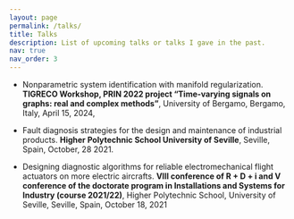 ```yaml
---
layout: page
permalink: /talks/
title: Talks
description: List of upcoming talks or talks I gave in the past.
nav: true
nav_order: 3
---
```



- Nonparametric system identification with manifold regularization. **TIGRECO Workshop, PRIN 2022 project “Time-varying signals on graphs: real and complex methods”**, University of Bergamo, Bergamo, Italy, April 15, 2024,

- Fault diagnosis strategies for the design and maintenance of industrial products. **Higher Polytechnic School University of Seville**, Seville, Spain, October, 28 2021.

- Designing diagnostic algorithms for reliable electromechanical flight actuators on more electric aircrafts. **VIII conference of R + D + i and V conference of the doctorate program in Installations and Systems for Industry (course 2021/22)**, Higher Polytechnic School, University of Seville, Seville, Spain, October 18, 2021


